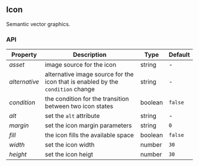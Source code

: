 ## Icon

Semantic vector graphics.

### API

| Property      | Description                                                                     | Type    | Default |
| ------------- | ------------------------------------------------------------------------------- | ------- | ------- |
| _asset_       | image source for the icon                                                       | string  | -       |
| _alternative_ | alternative image source for the icon that is enabled by the `condition` change | string  | -       |
| _condition_   | the condition for the transition between two icon states                        | boolean | `false` |
| _alt_         | set the `alt` attribute                                                         | string  | -       |
| _margin_      | set the icon margin parameters                                                  | string  | `0`     |
| _fill_        | the icon fills the available space                                              | boolean | `false` |
| _width_       | set the icon width                                                              | number  | `30`    |
| _height_      | set the icon heigt                                                              | number  | `30`    |
